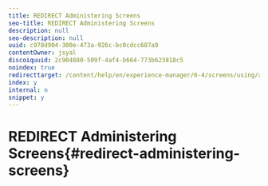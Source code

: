 ```yaml
---
title: REDIRECT Administering Screens
seo-title: REDIRECT Administering Screens
description: null
seo-description: null
uuid: c978d904-300e-473a-926c-bc0cdcc687a9
contentOwner: jsyal
discoiquuid: 2c904880-509f-4af4-b664-773b623818c5
noindex: true
redirecttarget: /content/help/en/experience-manager/6-4/screens/using/administering-screens
index: y
internal: n
snippet: y
---
```


# REDIRECT Administering Screens{#redirect-administering-screens}

